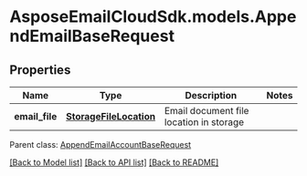 # AsposeEmailCloudSdk.models.AppendEmailBaseRequest
## Properties
Name | Type | Description | Notes
------------ | ------------- | ------------- | -------------
**email_file** | [**StorageFileLocation**](StorageFileLocation.md) | Email document file location in storage              | 

 Parent class: [AppendEmailAccountBaseRequest](AppendEmailAccountBaseRequest.md)

[[Back to Model list]](README.md#documentation-for-models) [[Back to API list]](README.md#documentation-for-api-endpoints) [[Back to README]](README.md)


